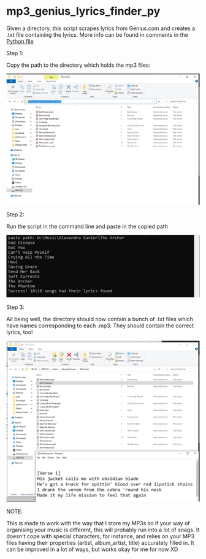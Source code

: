 # mp3_genius_lyrics_finder_py
Given a directory, this script scrapes lyrics from Genius.com and creates a .txt file containing the lyrics. More info can be found in comments in the [Python file](subtitle_finder.py)

Step 1:

Copy the path to the directory which holds the mp3 files:

![](images/copy_and_paste_dir.png)

Step 2:

Run the script in the command line and paste in the copied path

![](images/Cmd.png)

Step 3:

All being well, the directory should now contain a bunch of .txt files which have names corresponding to each .mp3. They should contain the correct lyrics, too!

![](images/after_success.png)


NOTE:

This is made to work with the way that I store my MP3s so if your way of organising your music is different, this will probably run into a lot of snags. It doesn't cope with special characters, for instance, and relies on your MP3 files having their properties (artist, album_artist, title) accurately filled in. It can be improved in a lot of ways, but works okay for me for now XD
